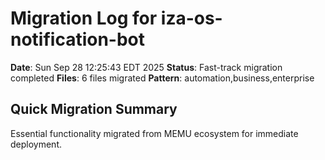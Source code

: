 # Migration Log for iza-os-notification-bot

**Date**: Sun Sep 28 12:25:43 EDT 2025
**Status**: Fast-track migration completed
**Files**:        6 files migrated
**Pattern**: automation,business,enterprise

## Quick Migration Summary
Essential functionality migrated from MEMU ecosystem for immediate deployment.
